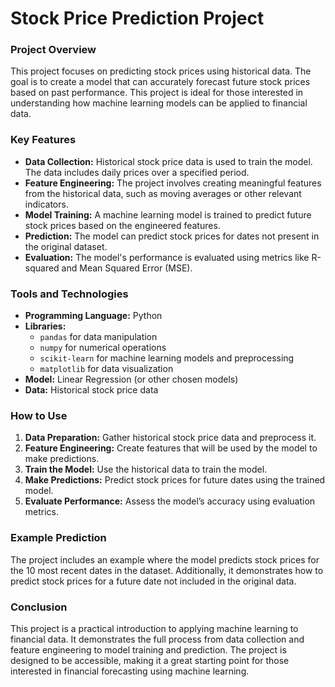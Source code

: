 # Stock Price Prediction Project


### Project Overview

This project focuses on predicting stock prices using historical data. The goal is to create a model that can accurately forecast future stock prices based on past performance. This project is ideal for those interested in understanding how machine learning models can be applied to financial data.

### Key Features

- **Data Collection:** Historical stock price data is used to train the model. The data includes daily prices over a specified period.
- **Feature Engineering:** The project involves creating meaningful features from the historical data, such as moving averages or other relevant indicators.
- **Model Training:** A machine learning model is trained to predict future stock prices based on the engineered features.
- **Prediction:** The model can predict stock prices for dates not present in the original dataset.
- **Evaluation:** The model's performance is evaluated using metrics like R-squared and Mean Squared Error (MSE).

### Tools and Technologies

- **Programming Language:** Python
- **Libraries:** 
  - `pandas` for data manipulation
  - `numpy` for numerical operations
  - `scikit-learn` for machine learning models and preprocessing
  - `matplotlib` for data visualization
- **Model:** Linear Regression (or other chosen models)
- **Data:** Historical stock price data

### How to Use

1. **Data Preparation:** Gather historical stock price data and preprocess it.
2. **Feature Engineering:** Create features that will be used by the model to make predictions.
3. **Train the Model:** Use the historical data to train the model.
4. **Make Predictions:** Predict stock prices for future dates using the trained model.
5. **Evaluate Performance:** Assess the model’s accuracy using evaluation metrics.

### Example Prediction

The project includes an example where the model predicts stock prices for the 10 most recent dates in the dataset. Additionally, it demonstrates how to predict stock prices for a future date not included in the original data.

### Conclusion

This project is a practical introduction to applying machine learning to financial data. It demonstrates the full process from data collection and feature engineering to model training and prediction. The project is designed to be accessible, making it a great starting point for those interested in financial forecasting using machine learning.
